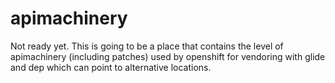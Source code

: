 # apimachinery

Not ready yet.  This is going to be a place that contains the level of apimachinery (including patches) used by openshift for vendoring with glide and dep which can point to alternative locations.
